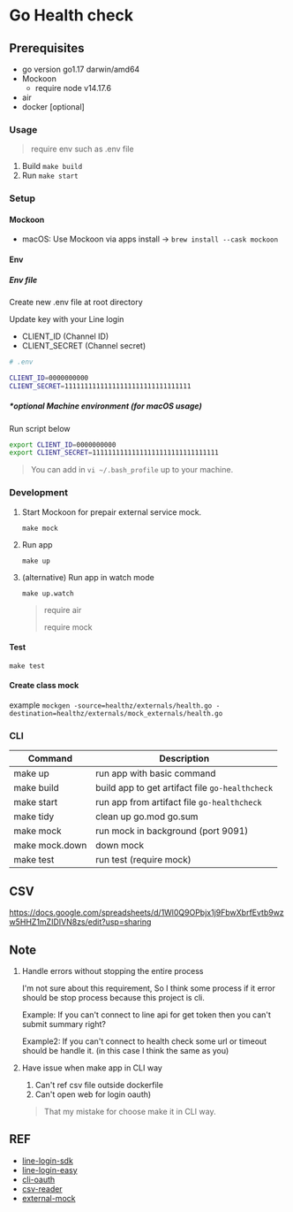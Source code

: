 # Go Health check

## Prerequisites

- go version go1.17 darwin/amd64
- Mockoon
  - require node v14.17.6
- air
- docker [optional]

### Usage

> require env such as .env file

1. Build `make build`
2. Run `make start`

### Setup

#### Mockoon

- macOS: Use Mockoon via apps install -> `brew install --cask mockoon`

#### Env

##### Env file

Create new .env file at root directory

Update key with your Line login

- CLIENT_ID (Channel ID)
- CLIENT_SECRET (Channel secret)

```bash
# .env

CLIENT_ID=0000000000
CLIENT_SECRET=11111111111111111111111111111111
```

##### *optional Machine environment (for macOS usage)

Run script below

```sh
export CLIENT_ID=0000000000
export CLIENT_SECRET=11111111111111111111111111111111
```

> You can add in `vi ~/.bash_profile` up to your machine.

### Development

1. Start Mockoon for prepair external service mock.

    `make mock`

2. Run app

    `make up`

3. (alternative) Run app in watch mode

    `make up.watch`

    > require air
    >
    > require mock

#### Test

`make test`

#### Create class mock

example `mockgen -source=healthz/externals/health.go -destination=healthz/externals/mock_externals/health.go`

### CLI

| Command        | Description                                     |
| -------------- | ----------------------------------------------- |
| make up        | run app with basic command                      |
| make build     | build app to get artifact file `go-healthcheck` |
| make start     | run app from artifact file `go-healthcheck`     |
| make tidy      | clean up go.mod go.sum                          |
| make mock      | run mock in background (port 9091)              |
| make mock.down | down mock                                       |
| make test      | run test (require mock)                         |

## CSV

https://docs.google.com/spreadsheets/d/1Wl0Q9OPbjx1j9FbwXbrfEvtb9wzw5HHZ1mZIDIVN8zs/edit?usp=sharing

## Note

1. Handle errors without stopping the entire process

    I'm not sure about this requirement, So I think some process if it error should be stop process because this project is cli.

    Example: If you can't connect to line api for get token then you can't submit summary right?

    Example2: If you can't connect to health check some url or timeout should be handle it. (in this case I think the same as you)

2. Have issue when make app in CLI way
   1. Can't ref csv file outside dockerfile
   2. Can't open web for login oauth)

    > That my mistake for choose make it in CLI way.

## REF

- [line-login-sdk](https://www.youtube.com/watch?v=dimWmt2RHiU)
- [line-login-easy](https://jaedsada.me/blogs/blog/line-oauth)
- [cli-oauth](https://gist.github.com/marians/3b55318106df0e4e648158f1ffb43d38)
- [csv-reader](https://golang.cafe/blog/golang-read-file-example.html)
- [external-mock](https://wawand.co/blog/posts/how-to-mock-an-external-service-for-test-in-go-73251a7a/)
